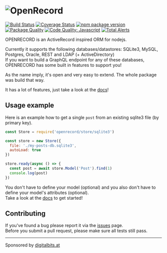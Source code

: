 ![OpenRecord](docs/logo.png)
==========

[![Build Status](https://travis-ci.org/PhilWaldmann/openrecord.svg?branch=master)](https://travis-ci.org/PhilWaldmann/openrecord)
[![Coverage Status](http://coveralls.io/repos/PhilWaldmann/openrecord/badge.png)](https://coveralls.io/r/PhilWaldmann/openrecord)
[![npm package version](http://badge.fury.io/js/openrecord.png)](https://npmjs.org/package/openrecord)
[![Package Quality](http://npm.packagequality.com/shield/openrecord.svg)](http://packagequality.com/#?package=openrecord)
[![Code Quality: Javascript](https://img.shields.io/lgtm/grade/javascript/g/PhilWaldmann/openrecord.svg?logo=lgtm&logoWidth=18)](https://lgtm.com/projects/g/PhilWaldmann/openrecord)
[![Total Alerts](https://img.shields.io/lgtm/alerts/g/PhilWaldmann/openrecord.svg?logo=lgtm&logoWidth=18)](https://lgtm.com/projects/g/PhilWaldmann/openrecord/alerts)

OPENRECORD is an ActiveRecord inspired ORM for nodejs.

Currently it supports the following databases/datastores: SQLite3, MySQL, Postgres, Oracle, REST and LDAP (+ ActiveDirectory)  
If you want to build a GraphQL endpoint for any of these databases, OPENRECORD has some built in features to support you!

As the name imply, it's open and very easy to extend. The whole package was build that way.

It has a lot of features, just take a look at the [docs](https://openrecord.js.org)!

## Usage example

Here is an example how to get a single `post` from an existing sqlite3 file (by primary key).
```js
const Store = require('openrecord/store/sqlite3')

const store = new Store({
  file: './my-posts-db.sqlite3',
  autoLoad: true
})

store.ready(async () => {
  const post = await store.Model('Post').find(1)
  console.log(post)
})
```

You don't have to define your model (optional) and you also don't have to define your model's attributes (optional).  
Take a look at the [docs](https://openrecord.js.org) to get started!

## Contributing

If you've found a bug please report it via the [issues](https://github.com/PhilWaldmann/openrecord/issues) page.  
Before you submit a pull request, please make sure all tests still pass.

---

Sponsored by [digitalbits.at](https://digitalbits.at)
